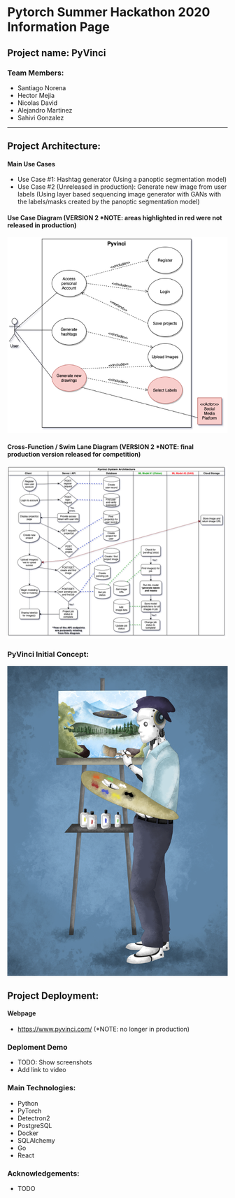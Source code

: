 # Pytorch Summer Hackathon 2020 Information Page

## Project name: PyVinci

### Team Members:
- Santiago Norena
- Hector Mejia
- Nicolas David
- Alejandro Martinez
- Sahivi Gonzalez
---------------------------------------------------------------------------------------
## Project Architecture:

#### Main Use Cases
- Use Case #1: Hashtag generator (Using a panoptic segmentation model)
- Use Case #2 (Unreleased in production): Generate new image from user labels (Using layer based sequencing image generator with GANs with the labels/masks created by the panoptic segmentation model)

#### Use Case Diagram (VERSION 2 *NOTE: areas highlighted in red were not released in production)

![use case diagram](architecture/UML-Diagrams/version-2/UseCaseDiagram-PytorchHackaton.png)

#### Cross-Function / Swim Lane Diagram (VERSION 2 *NOTE: final production version released for competition)

![cross-function / swim lane diagram](architecture/UML-Diagrams/version-2/Cross-funtional_SwimlaneDiagram-PyTorchHackathon.png)

### PyVinci Initial Concept:

![PyVinci Initial(use case #2)](client/pyvinci_final.png)

## Project Deployment:

#### Webpage
- https://www.pyvinci.com/ (*NOTE: no longer in production)

### Deploment Demo
- TODO: Show screenshots
- Add link to video

### Main Technologies:
- Python
- PyTorch
- Detectron2
- PostgreSQL
- Docker
- SQLAlchemy
- Go
- React

### Acknowledgements:
- TODO
